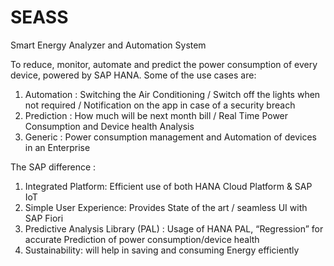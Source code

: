# SEASS
Smart Energy Analyzer and Automation System

To reduce, monitor, automate and predict the power consumption of every device, powered by SAP HANA.
Some of the use cases are: 
1.	Automation :  Switching the Air Conditioning / Switch off the lights when not required / Notification on the app in case of a security breach
2.	Prediction : How much will be next month bill / Real Time Power Consumption and Device health Analysis 
3.	Generic : Power consumption management and Automation of devices in an Enterprise

The SAP difference : 
1.	Integrated Platform: Efficient use of both HANA Cloud Platform & SAP IoT
2.	Simple User Experience: Provides State of the art / seamless UI with SAP Fiori
3.	Predictive Analysis Library (PAL) : Usage of HANA PAL, “Regression” for accurate Prediction of power consumption/device health
4.	Sustainability: will help in saving and consuming Energy efficiently
